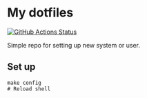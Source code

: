 # My dotfiles

[![GitHub Actions Status](https://github.com/rudenkornk/dotfiles/actions/workflows/workflow.yml/badge.svg)](https://github.com/rudenkornk/dotfiles/actions)

Simple repo for setting up new system or user.

## Set up
```shell
make config
# Reload shell
```

